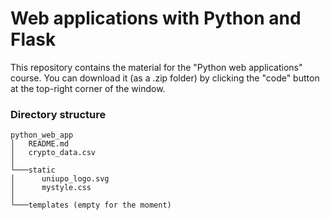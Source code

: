 # Web applications with Python and Flask

This repository contains the material for the "Python web applications" course.
You can download it (as a .zip folder) by clicking the "code" button at the top-right corner of the window.

### Directory structure
```
python_web_app
│   README.md
│   crypto_data.csv    
│
└───static
│      uniupo_logo.svg
│      mystyle.css
│   
└───templates (empty for the moment)
```

